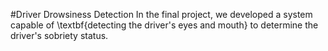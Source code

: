 #Driver Drowsiness Detection
In the final project, we developed a system capable of \textbf{detecting the driver's eyes and mouth} to determine the driver's sobriety status.
